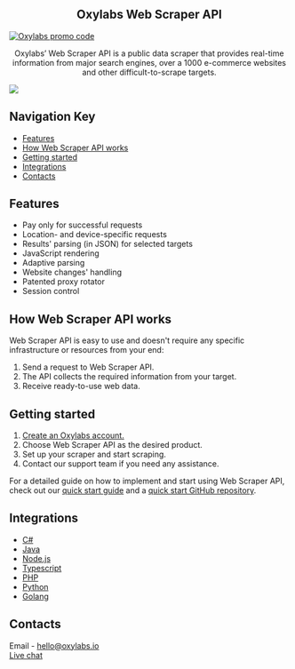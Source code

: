 

<h2 align="center">
  Oxylabs Web Scraper API
</h2>


[![Oxylabs promo code](https://user-images.githubusercontent.com/129506779/250792357-8289e25e-9c36-4dc0-a5e2-2706db797bb5.png)](https://oxylabs.go2cloud.org/aff_c?offer_id=7&aff_id=877&url_id=112)

<p align="center">
Oxylabs’ Web Scraper API is a public data scraper that provides real-time 
information from major search engines, over a 1000 e-commerce websites 
and other difficult-to-scrape targets.
</p>

[![](https://dcbadge.vercel.app/api/server/eWsVUJrnG5)](https://discord.gg/eWsVUJrnG5)


## Navigation Key

- [Features](#features)
- [How Web Scraper API works](#how-web-scraper-api-works)
- [Getting started](#getting-started)
- [Integrations](#integrations)
- [Contacts](#contacts)

## Features

- Pay only for successful requests
- Location- and device-specific requests
- Results' parsing (in JSON) for selected targets
- JavaScript rendering
- Adaptive parsing
- Website changes' handling
- Patented proxy rotator
- Session control
 
## How Web Scraper API works

Web Scraper API is easy to use and doesn't require any specific infrastructure or 
resources from your end:

1. Send a request to Web Scraper API.
2. The API collects the required information from your target.
3. Receive ready-to-use web data.

## Getting started

1. [Create an Oxylabs account.](https://dashboard.oxylabs.io/registration)
2. Choose Web Scraper API as the desired product.
3. Set up your scraper and start scraping.
4. Contact our support team if you need any assistance.

For a detailed guide on how to implement and start using Web Scraper API, 
check out our [quick start guide](https://oxylabs.io/blog/web-scraper-api-quick-start-guide) and a [quick start GitHub repository](https://github.com/oxylabs/quick-start-guide).

## Integrations

- [C#](https://github.com/oxylabs/product-integrations/tree/master/scraper-apis/CSharp)
- [Java](https://github.com/oxylabs/product-integrations/tree/master/scraper-apis/Java)
- [Node.js](https://github.com/oxylabs/product-integrations/tree/master/scraper-apis/Nodejs)
- [Typescript](https://github.com/oxylabs/product-integrations/tree/master/scraper-apis/Typescript)
- [PHP](https://github.com/oxylabs/product-integrations/tree/master/scraper-apis/PHP)
- [Python](https://github.com/oxylabs/product-integrations/tree/master/scraper-apis/Python)
- [Golang](https://github.com/oxylabs/product-integrations/tree/master/scraper-apis/GoLang)

## Contacts
Email - hello@oxylabs.io
<br><a href="https://oxylabs.drift.click/oxybot">Live chat</a>
